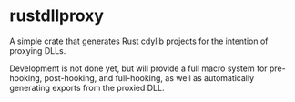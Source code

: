 # rustdllproxy

A simple crate that generates Rust cdylib projects for the intention of proxying DLLs.

Development is not done yet, but will provide a full macro system for pre-hooking, post-hooking, and full-hooking, as well as automatically generating exports from the proxied DLL.